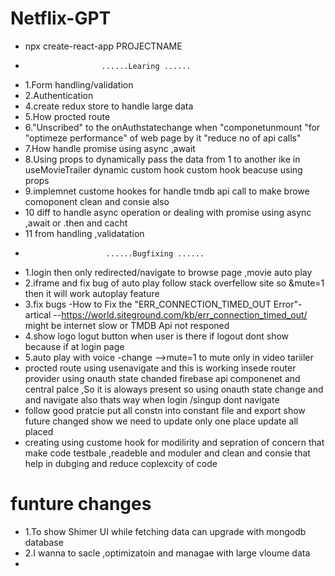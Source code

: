 # Netflix-GPT

- npx create-react-app PROJECTNAME
-                      ......Learing ......
- 1.Form handling/validation
- 2.Authentication
- 4.create redux store to handle large data
- 5.How procted route
- 6."Unscribed" to the onAuthstatechange when "componetunmount "for "optimeze performance" of web page by it "reduce no of api calls"
- 7.How handle promise using async ,await
- 8.Using props to dynamically pass the data from 1 to another ike in useMovieTrailer dynamic custom hook custom hook beacuse using props
- 9.implemnet custome hookes for handle tmdb api call to make browe comoponent clean and consie also
- 10 diff to handle async operation or dealing with promise using async ,await or .then and cacht
- 11 from handling ,validatation
-                       ......Bugfixing ......
- 1.login then only redirected/navigate to browse page ,movie auto play
- 2.iframe and fix bug of auto play follow stack overfellow site so &mute=1 then it will work autoplay feature
- 3.fix bugs -How to Fix the "ERR_CONNECTION_TIMED_OUT Еrror"-artical --https://world.siteground.com/kb/err_connection_timed_out/ might be internet slow or TMDB Api not responed
- 4.show logo logut button when user is there if logout dont show because if at login page
- 5.auto play with voice -change -->mute=1 to mute only in video tariiler
- procted route using usenavigate and this is working insede router provider using onauth state chanded firebase api componenet and central palce ,So it is aloways present so using onauth state change and and navigate also thats way when login /singup dont navigate
- follow good pratcie put all constn into constant file and export show future changed show we need to update only one place update all placed
- creating using custome hook for modilirity and sepration of concern that make code testbale ,readeble and moduler and clean and consie that help in dubging and reduce coplexcity of code

# funture changes

- 1.To show Shimer UI while fetching data can upgrade with mongodb database
- 2.I wanna to sacle ,optimizatoin and managae with large vloume data
-
